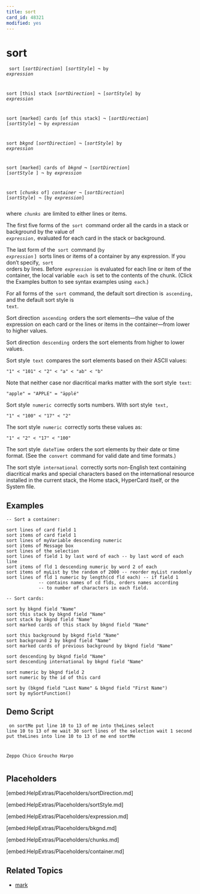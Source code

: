 ```yaml
---
title: sort
card_id: 48321
modified: yes
---
```


# sort

<code><pre>
sort [<i>sortDirection</i>] [<i>sortStyle</i>] ¬
   by <i>expression</i>

sort [this] stack [<i>sortDirection</i>] ¬
   [<i>sortStyle</i>] by <i>expression</i>

sort [marked] cards [of this stack] ¬
   [<i>sortDirection</i>] [<i>sortStyle</i>] ¬
   by <i>expression</i>

sort <i>bkgnd</i> [<i>sortDirection</i>] ¬
   [<i>sortStyle</i>] by <i>expression</i>

sort [marked] cards of <i>bkgnd</i> ¬
   [<i>sortDirection</i>] [<i>sortStyle</i> ] ¬
   by <i>expression</i>

sort [<i>chunks</i> of] <i>container</i> ¬
   [<i>sortDirection</i>] [<i>sortStyle</i>] ¬
   [by <i>expression</i>]
</pre></code>


where<code> <i>chunks</i> </code>are limited to either lines or items.

The first five forms of the<code> sort </code>command order all the cards in a stack or background by the value of<code> <i>expression</i>,</code> evaluated  for each card in the stack or background.

The last form of the<code> sort </code>command (<code>by <i>expression</i></code> )<code> </code>sorts lines or items of a container by any expression. If you don’t specify,<code> sort </code>orders by lines.  Before<code> <i>expression</i> </code>is evaluated for each line or item of the container, the local variable<code> each </code>is set to the contents of the chunk. (Click the Examples button to see syntax examples using<code> each</code>.)

For all forms of the<code> sort </code>command, the default sort direction is<code> ascending, </code>and the default sort style is<code> text</code>.

Sort direction<code> ascending </code>orders the sort elements—the value of the expression on each card or the lines or items in the container—from lower to higher values.

Sort direction<code> descending </code>orders the sort elements from higher to lower values.

Sort style<code> text </code>compares the sort elements based on their ASCII values:

<code>"1" < "101" < "2" < "a" < "ab" < "b"</code>

Note that neither case nor diacritical marks matter with the sort style<code> text</code>:

`"apple" = "APPLE" = "äpplé"`

Sort style<code> numeric </code>correctly sorts numbers.  With sort style<code> text,</code>

`"1" < "100" < "17" < "2"`

The sort style<code> numeric </code>correctly sorts these values as:

<code>"1" < "2" < "17" < "100"</code>

The sort style<code> dateTime </code>orders the sort elements by their date or time format. (See the<code> convert </code>command for valid date and time formats.)

The sort style<code> international </code>correctly sorts non-English text containing diacritical marks and special characters based on the international resource installed in the current stack, the Home stack, HyperCard itself, or the System file.

## Examples

```
-- Sort a container:

sort lines of card field 1
sort items of card field 1
sort lines of myVariable descending numeric
sort items of Message box
sort lines of the selection
sort lines of field 1 by last word of each -- by last word of each line
sort items of fld 1 descending numeric by word 2 of each
sort items of myList by the random of 2000 -- reorder myList randomly
sort lines of fld 1 numeric by length(cd fld each) -- if field 1
            -- contains names of cd flds, orders names according 
            -- to number of characters in each field.

-- Sort cards:

sort by bkgnd field "Name"
sort this stack by bkgnd field "Name"
sort stack by bkgnd field "Name"
sort marked cards of this stack by bkgnd field "Name"

sort this background by bkgnd field "Name"
sort background 2 by bkgnd field "Name"
sort marked cards of previous background by bkgnd field "Name"

sort descending by bkgnd field "Name"
sort descending international by bkgnd field "Name"

sort numeric by bkgnd field 2
sort numeric by the id of this card

sort by (bkgnd field "Last Name" & bkgnd field "First Name")
sort by mySortFunction()
```

## Demo Script

<code><pre>
on sortMe
  put line 10 to 13 of me into theLines
  select line 10 to 13 of me
  wait 30
  sort lines of the selection
  wait 1 second
  put theLines into line 10 to 13 of me
end sortMe

Zeppo
Chico
Groucho
Harpo<b>
</b>
</pre></code>

## Placeholders

[embed:HelpExtras/Placeholders/sortDirection.md]

[embed:HelpExtras/Placeholders/sortStyle.md]

[embed:HelpExtras/Placeholders/expression.md]

[embed:HelpExtras/Placeholders/bkgnd.md]

[embed:HelpExtras/Placeholders/chunks.md]

[embed:HelpExtras/Placeholders/container.md]

## Related Topics

* [mark](/HyperTalkReference/commands/mark)
